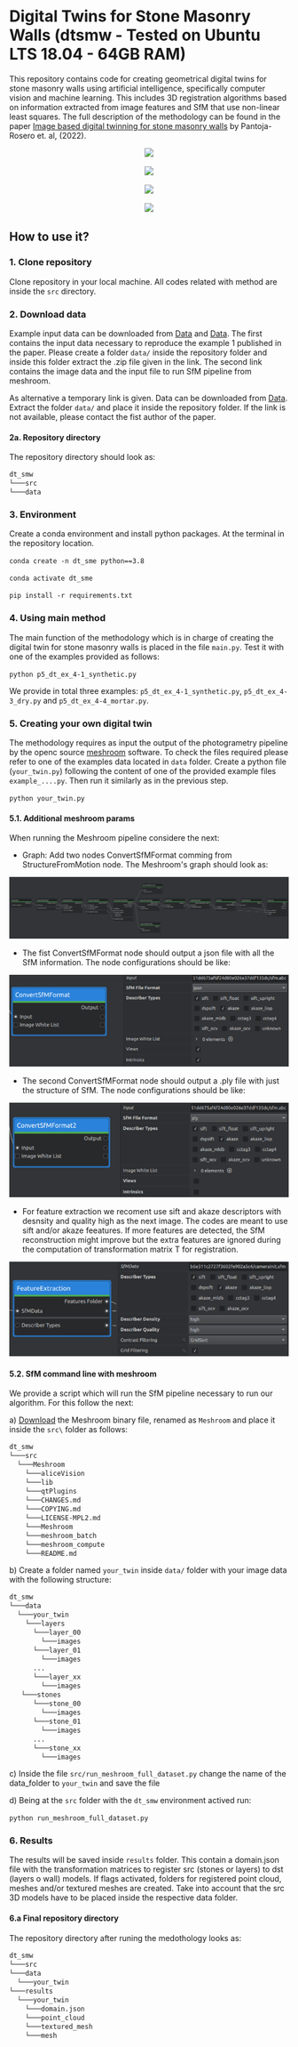# Digital Twins for Stone Masonry Walls (dtsmw - Tested on Ubuntu LTS 18.04 - 64GB RAM)

This repository contains code for creating geometrical digital twins for stone masonry walls using artificial intelligence, specifically computer vision and machine learning. This includes 3D registration algorithms based on information extracted from image features and SfM that use non-linear least squares. The full description of the methodology can be found in the paper [Image based digital twinning for stone masonry walls](https://doi.org/10.1016/j.autcon.2022.104632) by Pantoja-Rosero et. al, (2022).

<p align="center">
  <img src=docs/images/animation_mini_dry.gif>
</p>

<p align="center">
  <img src=docs/images/DT_SMW_dry.gif>
</p>

<p align="center">
  <img src=docs/images/DT_SMW_mortar2.gif>
</p>

<p align="center">
  <img src=docs/images/DT_SMW_mortar.gif>
</p>

## How to use it?

### 1. Clone repository

Clone repository in your local machine. All codes related with method are inside the `src` directory.

### 2. Download data

Example input data can be downloaded from [Data](https://doi.org/10.5281/zenodo.7266587) and [Data](https://doi.org/10.5281/zenodo.7434110). The first contains the input data necessary to reproduce the example 1 published in the paper. Please create a folder `data/` inside the repository folder and inside this folder extract the .zip file given in the link. The second link contains the image data and the input file to run SfM pipeline from meshroom.

As alternative a temporary link is given. Data can be downloaded from [Data](https://drive.google.com/drive/folders/1vdmytD0KDoCc5UBTkYDz3_4cZMlhd5wz?usp=sharing). Extract the folder `data/` and place it inside the repository folder. If the link is not available, please contact the fist author of the paper.

#### 2a. Repository directory

The repository directory should look as:

```
dt_smw
└───src
└───data
```

### 3. Environment

Create a conda environment and install python packages. At the terminal in the repository location.

`conda create -n dt_sme python==3.8`

`conda activate dt_sme`

`pip install -r requirements.txt`

### 4. Using main method

The main function of the methodology which is in charge of creating the digital twin for stone masonry walls is placed in the file `main.py`. Test it with one of the examples provided as follows:

`python p5_dt_ex_4-1_synthetic.py`

We provide in total three examples: `p5_dt_ex_4-1_synthetic.py`, `p5_dt_ex_4-3_dry.py` and `p5_dt_ex_4-4_mortar.py`.

### 5. Creating your own digital twin

The methodology requires as input the output of the photogrametry pipeline by the openc source [meshroom](https://alicevision.org/#meshroom) software. To check the files required please refer to one of the examples data located in `data` folder. Create a python file (`your_twin.py`) following the content of one of the provided example files `example_....py`. Then run it similarly as in the previous step.

`python your_twin.py`

#### 5.1. Additional meshroom params

When running the Meshroom pipeline considere the next:

- Graph: Add two nodes ConvertSfMFormat comming from StructureFromMotion node. The Meshroom's graph should look as:

<p align="center">
  <img src=docs/images/meshroom_conf_1.png>
</p>

- The fist ConvertSfMFormat node should output a json file with all the SfM information. The node configurations should be like:

<p align="center">
  <img src=docs/images/meshroom_conf_3.png>
</p>

- The second ConvertSfMFormat node should output a .ply file with just the structure of SfM. The node configurations should be like:

<p align="center">
  <img src=docs/images/meshroom_conf_4.png>
</p>

- For feature extraction we recoment use sift and akaze descriptors with desnsity and quality high as the next image. The codes are meant to use sift and/or akaze feeatures. If more features are detected, the SfM reconstruction might improve but the extra features are ignored during the computation of transformation matrix T for registration.

<p align="center">
  <img src=docs/images/meshroom_conf_2.png>
</p>

#### 5.2. SfM command line with meshroom

We provide a script which will run the SfM pipeline necessary to run our algorithm. For this follow the next:

a) [Download](https://github.com/alicevision/meshroom/releases/tag/v2021.1.0) the Meshroom binary file, renamed as `Meshroom` and place it inside the `src\` folder as follows:

```
dt_smw
└───src
  └───Meshroom
    └───aliceVision
    └───lib
    └───qtPlugins
    └───CHANGES.md
    └───COPYING.md
    └───LICENSE-MPL2.md
    └───Meshroom
    └───meshroom_batch
    └───meshroom_compute
    └───README.md
```

b) Create a folder named `your_twin` inside `data/` folder with your image data with the following structure:

```
dt_smw
└───data
  └───your_twin
    └───layers
      └───layer_00
        └───images
      └───layer_01
        └───images
      ...
      └───layer_xx
        └───images
   └───stones
      └───stone_00
        └───images
      └───stone_01
        └───images
      ...
      └───stone_xx
        └───images
```

c) Inside the file `src/run_meshroom_full_dataset.py` change the name of the data_folder to `your_twin` and save the file

d) Being at the `src` folder with the `dt_smw` environment actived run:

`python run_meshroom_full_dataset.py`

### 6. Results

The results will be saved inside `results` folder. This contain a domain.json file with the transformation matrices to register src (stones or layers) to dst (layers o wall) models. If flags activated, folders for registered point cloud, meshes and/or textured meshes are created. Take into account that the src 3D models have to be placed inside the respective data folder.

#### 6.a Final repository directory

The repository directory after runing the medothology looks as:

```
dt_smw
└───src
└───data
  └───your_twin
└───results
  └───your_twin
    └───domain.json
    └───point_cloud
    └───textured_mesh
    └───mesh
```
